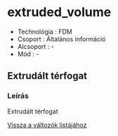 # extruded\_volume

* Technológia :  FDM
* Csoport :  Általános információ
* Alcsoport : -
* Mód : - 

## Extrudált térfogat

### Leírás

Extrudált térfogat

[Vissza a változók listájához](../../variable_list)

